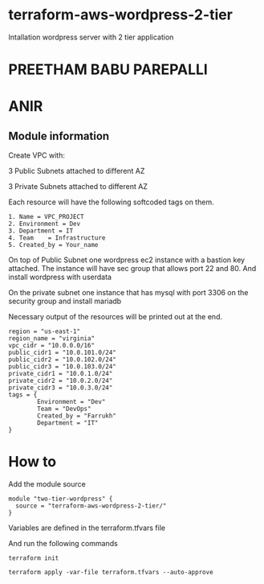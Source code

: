 # terraform-aws-wordpress-2-tier
Intallation wordpress server with 2 tier application

# PREETHAM BABU PAREPALLI
# ANIR



## Module information

Create VPC with: 

3 Public Subnets attached to different AZ

3 Private Subnets attached to different AZ

Each resource will have the following softcoded tags on them. 

	1. Name = VPC_PROJECT
	2. Environment = Dev
	3. Department = IT 
	4. Team    = Infrastructure
	5. Created_by = Your_name

On top of Public Subnet one wordpress ec2 instance with a bastion key attached. The instance will have sec group that allows port 22 and 80. And install wordpress with userdata 

On the private subnet one instance that has mysql with port 3306 on the security group and install mariadb

Necessary output of the resources will be printed out at the end. 

```
region = "us-east-1"
region_name = "virginia"
vpc_cidr = "10.0.0.0/16"
public_cidr1 = "10.0.101.0/24"
public_cidr2 = "10.0.102.0/24"
public_cidr3 = "10.0.103.0/24"
private_cidr1 = "10.0.1.0/24"
private_cidr2 = "10.0.2.0/24"
private_cidr3 = "10.0.3.0/24"
tags = {
        Environment = "Dev"
        Team = "DevOps"
        Created_by = "Farrukh"
        Department = "IT"
}
```
# How to

Add the module source 
```
module "two-tier-wordpress" {
  source = "terraform-aws-wordpress-2-tier/"
}
```

Variables are defined in the terraform.tfvars file

And run the following commands

`terraform init`

`terraform apply -var-file terraform.tfvars --auto-approve`
